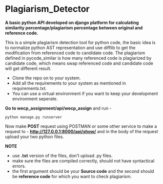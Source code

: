 # Plagiarism_Detector
**A basic python API developed on django platform for calculating similarity percentage/plagiarism percentage between original and reference code.**

This is a simple plagiarism detection tool for python code, the basic idea is to normalize python AST representation and use difflib to get the modification from referenced code to candidate code. The plagiarism defined in pycode_similar is how many referenced code is plagiarized by candidate code, which means swap referenced code and candidate code will get different result.

- Clone the repo on to your system.
- Add all the requirements to your system as mentioned in requirements.txt.
- You can use a virtual environment if you want to keep your development environment seperate.

**Go to wecp_assignment/api/wecp_assign** and run -

```
python manage.py runserver

```
Now make **POST** request using POSTMAN or some other service to make a request to - **http://127.0.0.1:8000/api/show/**
and in the body of the request upload your two python files.

**NOTE**
- use **.txt** version of the files, don't upload .py files.
- make sure the files are compiled correctly, should not have syntactical errors.
- the first argument should be your **Source code** and the second should be **reference code** for which you want to check
plagiarism.
